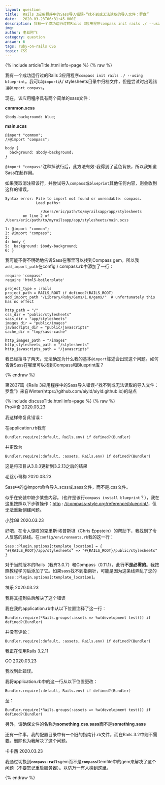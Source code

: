 ```yaml
---
layout: question
title:  Rails 3应用程序中的Sass导入错误-“找不到或无法读取的导入文件：罗盘”
date:   2020-03-23T06:31:45.000Z
description: 我有一个成功运行过的Rails 3应用程序compass init rails ./ --using blueprint。我可以\`import从/ sty...
img: 
author: 老丝阿飞
category: question
answer: 6
tags: ruby-on-rails CSS
topic: CSS
---
```

<div class="article-root">
  <div class="article">
    {% include articleTitle.html info=page %}
    {% raw %}
    <div class="article-content"><p><font style="vertical-align: inherit;"><font style="vertical-align: inherit;">我有一个成功运行过的Rails 3应用程序</font></font><code>compass init rails ./ --using blueprint</code><font style="vertical-align: inherit;"><font style="vertical-align: inherit;">。</font><font style="vertical-align: inherit;">我可以</font></font><code>@import</code><font style="vertical-align: inherit;"><font style="vertical-align: inherit;">从/ stylesheets目录中归档文件，但是尝试时出现错误</font></font><code>@import compass</code><font style="vertical-align: inherit;"><font style="vertical-align: inherit;">。   </font></font></p>

<p><font style="vertical-align: inherit;"><font style="vertical-align: inherit;">现在，该应用程序具有两个简单的sass文件：</font></font></p>

<p><strong><font style="vertical-align: inherit;"><font style="vertical-align: inherit;">common.scss</font></font></strong></p>

<pre><code>$body-background: blue;
</code></pre>

<p><strong><font style="vertical-align: inherit;"><font style="vertical-align: inherit;">main.scss</font></font></strong></p>

<pre><code>@import "common";<font></font>
//@import "compass";<font></font>
<font></font>
body { <font></font>
  background: $body-background; <font></font>
}<font></font>
</code></pre>

<p><font style="vertical-align: inherit;"></font><code>@import "compass"</code><font style="vertical-align: inherit;"><font style="vertical-align: inherit;">注释掉</font><font style="vertical-align: inherit;">该</font><font style="vertical-align: inherit;">行后，此方法有效-我得到了蓝色背景，所以我知道Sass在起作用。</font></font></p>

<p><font style="vertical-align: inherit;"><font style="vertical-align: inherit;">如果我取消注释该行，并尝试导入</font></font><code>compass</code><font style="vertical-align: inherit;"><font style="vertical-align: inherit;">或</font></font><code>blueprint</code><font style="vertical-align: inherit;"><font style="vertical-align: inherit;">其他任何内容，则会收到这样的错误。</font></font></p>

<pre><code>Syntax error: File to import not found or unreadable: compass.<font></font>
              Load paths:<font></font>
<font></font>
                /Users/eric/path/to/myrailsapp/app/stylesheets<font></font>
        on line 2 of /Users/eric/path/to/myrailsapp/app/stylesheets/main.scss<font></font>
<font></font>
1: @import "common";<font></font>
2: @import "compass";<font></font>
3: <font></font>
4: body { <font></font>
5:  background: $body-background; <font></font>
6: }<font></font>
</code></pre>

<p><font style="vertical-align: inherit;"><font style="vertical-align: inherit;">我可能不得不明确地告诉Sass在哪里可以找到Compass gem，所以我</font></font><code>add_import_path</code><font style="vertical-align: inherit;"><font style="vertical-align: inherit;">在config / compass.rb中</font><font style="vertical-align: inherit;">添加了</font><font style="vertical-align: inherit;">一行：</font></font></p>

<pre><code>require 'compass'<font></font>
require 'html5-boilerplate'<font></font>
<font></font>
project_type = :rails<font></font>
project_path = RAILS_ROOT if defined?(RAILS_ROOT)<font></font>
add_import_path "/Library/Ruby/Gems/1.8/gems/"  # unfortunately this has no effect<font></font>
<font></font>
http_path = "/"<font></font>
css_dir = "public/stylesheets"<font></font>
sass_dir = "app/stylesheets"<font></font>
images_dir = "public/images"<font></font>
javascripts_dir = "public/javascripts"<font></font>
cache_dir = "tmp/sass-cache"<font></font>
<font></font>
http_images_path = "/images"<font></font>
http_stylesheets_path = "/stylesheets"<font></font>
http_javascripts_path = "/javascripts"<font></font>
</code></pre>

<p><font style="vertical-align: inherit;"><font style="vertical-align: inherit;">我已经搜寻了两天，无法确定为什么我的基本</font></font><code>@import</code><font style="vertical-align: inherit;"><font style="vertical-align: inherit;">陈述会</font><font style="vertical-align: inherit;">出现这个问题</font><font style="vertical-align: inherit;">。</font><font style="vertical-align: inherit;">如何告诉Sass在哪里可以找到Compass和Blueprint库？</font></font></p></div>
    {% endraw %}
  </div>
  <p class="winter_mark">第2837篇《Rails 3应用程序中的Sass导入错误-“找不到或无法读取的导入文件：罗盘”》来自Winter(https://github.com/aiyld/aiyld.github.io)的站点</p>
  <div class="discuss-wrapper">
    {% include discussTitle.html info=page %}
    {% raw %}
    <div class="discuss-item">
        <div class="discuss-parent">
          <div class="discuss-meta">
            <span class="discuss-user">Pro神奇</span>
            <span class="discuss-time">2020.03.23</span>
          </div>
          <div class="discuss-comment"><p><font style="vertical-align: inherit;"><font style="vertical-align: inherit;">我这样修复此错误：</font></font></p>

<p><font style="vertical-align: inherit;"><font style="vertical-align: inherit;">在application.rb我有</font></font></p>

<pre><code>Bundler.require(:default, Rails.env) if defined?(Bundler)  
</code></pre>

<p><font style="vertical-align: inherit;"><font style="vertical-align: inherit;">并更改为</font></font></p>

<pre><code>Bundler.require(:default, :assets, Rails.env) if defined?(Bundler)
</code></pre>

<p><font style="vertical-align: inherit;"><font style="vertical-align: inherit;">这是将项目从3.0.3更新到3.2.13之后的结果</font></font></p></div>
        </div></div><div class="discuss-item">
        <div class="discuss-parent">
          <div class="discuss-meta">
            <span class="discuss-user">老丝小哥梅</span>
            <span class="discuss-time">2020.03.23</span>
          </div>
          <div class="discuss-comment"><p><font style="vertical-align: inherit;"><font style="vertical-align: inherit;">Sass中的@import命令导入.scss或.sass文件，而不是.css文件。</font></font></p>

<p><font style="vertical-align: inherit;"><font style="vertical-align: inherit;">似乎在安装中缺少某些内容。</font><font style="vertical-align: inherit;">（也许是该行</font></font><code>compass install blueprint</code><font style="vertical-align: inherit;"><font style="vertical-align: inherit;">？），我在这里按照以下步骤操作：</font></font><a href="http://compass-style.org/reference/blueprint/" rel="nofollow"><font style="vertical-align: inherit;"><font style="vertical-align: inherit;">http</font></font></a><font style="vertical-align: inherit;"><font style="vertical-align: inherit;"> :
 </font><a href="http://compass-style.org/reference/blueprint/" rel="nofollow"><font style="vertical-align: inherit;">//compass-style.org/reference/blueprint/</font></a><font style="vertical-align: inherit;">，但无法重新创建问题。</font></font></p></div>
        </div></div><div class="discuss-item">
        <div class="discuss-parent">
          <div class="discuss-meta">
            <span class="discuss-user">小胖Gil</span>
            <span class="discuss-time">2020.03.23</span>
          </div>
          <div class="discuss-comment"><p><font style="vertical-align: inherit;"><font style="vertical-align: inherit;">好吧，在令人惊叹的克里斯·埃普斯坦（Chris Eppstein）的帮助下，我找到了令人反感的路线。</font><font style="vertical-align: inherit;">在</font></font><code>config/environments.rb</code><font style="vertical-align: inherit;"><font style="vertical-align: inherit;">我的这一行：</font></font></p>

<pre><code>Sass::Plugin.options[:template_location] = {<font></font>
"#{RAILS_ROOT}/app/stylesheets" =&gt; "#{RAILS_ROOT}/public/stylesheets"<font></font>
}<font></font>
</code></pre>

<p><font style="vertical-align: inherit;"><font style="vertical-align: inherit;">对于当前版本的Rails（我有3.0.7）和Compass（0.11.1），此行</font></font><strong><font style="vertical-align: inherit;"><font style="vertical-align: inherit;">不是必需的</font></font></strong><font style="vertical-align: inherit;"><font style="vertical-align: inherit;">。</font><font style="vertical-align: inherit;">我按照教程学习后添加了它。</font><font style="vertical-align: inherit;">如果sass找不到指南针，可能是因为这条线弄乱了您的</font></font><code>Sass::Plugin.options[:template_location]</code><font style="vertical-align: inherit;"><font style="vertical-align: inherit;">。  </font></font></p></div>
        </div></div><div class="discuss-item">
        <div class="discuss-parent">
          <div class="discuss-meta">
            <span class="discuss-user">神乐</span>
            <span class="discuss-time">2020.03.23</span>
          </div>
          <div class="discuss-comment"><p><font style="vertical-align: inherit;"><font style="vertical-align: inherit;">我将其撞到头后解决了这个错误</font></font></p>

<p><font style="vertical-align: inherit;"><font style="vertical-align: inherit;">我在我的application.rb中从以下位置注释了这一行：</font></font></p>

<pre><code>Bundler.require(*Rails.groups(:assets =&gt; %w(development test))) if defined?(Bundler)
</code></pre>

<p><font style="vertical-align: inherit;"><font style="vertical-align: inherit;">并没有评论：    </font></font></p>

<pre><code>Bundler.require(:default, :assets, Rails.env) if defined?(Bundler)    
</code></pre>

<p><font style="vertical-align: inherit;"><font style="vertical-align: inherit;">我正在使用Rails 3.2.11</font></font></p></div>
        </div></div><div class="discuss-item">
        <div class="discuss-parent">
          <div class="discuss-meta">
            <span class="discuss-user">GO</span>
            <span class="discuss-time">2020.03.23</span>
          </div>
          <div class="discuss-comment"><p><font style="vertical-align: inherit;"><font style="vertical-align: inherit;">我收到此错误。</font></font></p>

<p><font style="vertical-align: inherit;"><font style="vertical-align: inherit;">我将application.rb中的这一行从以下位置更改：</font></font></p>

<pre><code>Bundler.require(:default, Rails.env) if defined?(Bundler)
</code></pre>

<p><font style="vertical-align: inherit;"><font style="vertical-align: inherit;">至：</font></font></p>

<pre><code>Bundler.require(*Rails.groups(:assets =&gt; %w(development test))) if defined?(Bundler)
</code></pre>

<p><font style="vertical-align: inherit;"><font style="vertical-align: inherit;">另外，请确保文件的名称为</font></font><strong><font style="vertical-align: inherit;"><font style="vertical-align: inherit;">something.css.sass而</font></font></strong><font style="vertical-align: inherit;"><font style="vertical-align: inherit;">不是</font></font><strong><font style="vertical-align: inherit;"><font style="vertical-align: inherit;">something.sass</font></font></strong></p>

<p><font style="vertical-align: inherit;"><font style="vertical-align: inherit;">还有一件事，我的配置目录中有一个旧的指南针.rb文件，而在Rails 3.2中则不需要。</font><font style="vertical-align: inherit;">删除也为我解决了这个问题。</font></font></p></div>
        </div></div><div class="discuss-item">
        <div class="discuss-parent">
          <div class="discuss-meta">
            <span class="discuss-user">卡卡西</span>
            <span class="discuss-time">2020.03.23</span>
          </div>
          <div class="discuss-comment"><p><font style="vertical-align: inherit;"><font style="vertical-align: inherit;">我通过切换到</font></font><strong><code>compass-rails</code></strong><font style="vertical-align: inherit;"><font style="vertical-align: inherit;">gem而不是</font></font><strong><code>compass</code></strong><font style="vertical-align: inherit;"><font style="vertical-align: inherit;">Gemfile中</font><font style="vertical-align: inherit;">的</font><font style="vertical-align: inherit;">gem来</font><font style="vertical-align: inherit;">解决了这个问题</font><font style="vertical-align: inherit;">（不要忘记重启服务器）。</font><font style="vertical-align: inherit;">以防万一有人碰到这里。</font></font></p></div>
        </div></div>
    {% endraw %}
  </div>
<div>
